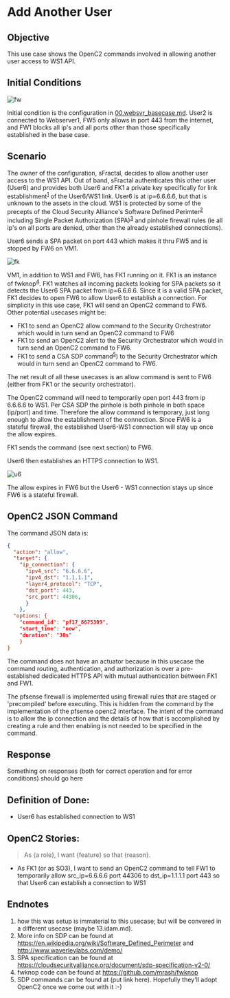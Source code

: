 # Add Another User

## Objective
This use case shows the OpenC2 commands involved in allowing another user access to WS1 API.

## Initial Conditions

![fw](https://raw.githubusercontent.com/oasis-tcs/openc2-lsc-usecases/master/sFractalConsulting/images/03.fw.png)

Initial condition is the configuration in [00.websvr_basecase.md](./00.websvr_basecase.md).
User2 is connected to Webserver1, FW5 only allows in port 443 from the internet, 
and FW1 blocks all ip's and all ports other than those specifically established in the base case.

## Scenario
The owner of the configuration, sFractal, decides to allow another user access to the WS1 API.
Out of band, sFractal authenticates this other user (User6)
and provides 
both User6 and FK1 a private key specifically for link 
establishment<sup>[1](#endnote1)</sup> of the User6/WS1 link.
User6 is at ip=6.6.6.6, but that is unknown to the assets in the cloud.
WS1 is protected by some of the precepts of the Cloud Security Alliance's 
Software Defined Perimter<sup>[2](#endnote2)</sup>
including Single Packet Authorization (SPA)<sup>[3](#endnote3)</sup>
and pinhole firewall rules (ie all ip's on all ports are denied, other than the already established
connections).

User6 sends a SPA packet on port 443 which makes it thru FW5 and is stopped by FW6 on VM1.

![fk](https://raw.githubusercontent.com/oasis-tcs/openc2-lsc-usecases/master/sFractalConsulting/images/06.fk.png)

VM1, in addition to WS1 and FW6, has FK1 running on it.
FK1 is an instance of fwknop<sup>[4](#endnote4)</sup>.
FK1 watches all incoming packets looking for SPA packets so it detects the User6 SPA packet
from ip=6.6.6.6.
Since it is a valid SPA packet, FK1 decides to open FW6 to allow User6 to establish a connection.
For simplicity in this use case, FK1 will send an OpenC2 command to FW6.
Other potential usecases might be:
 * FK1 to send an OpenC2 allow command to the Security Orchestrator which would in turn send an OpenC2 command to FW6
 * FK1 to send an OpenC2 alert to the Security Orchestrator which would in turn send an OpenC2 command to FW6.
 * FK1 to send a CSA SDP command<sup>[5](#endnote5)</sup>) to the Security Orchestrator which would in turn send an OpenC2 command to FW6.

The net result of all these usecases is an allow command is sent to FW6 (either from FK1 or the security orchestrator).

The OpenC2 command will need to temporarily open port 443 from ip 6.6.6.6 to WS1.
Per CSA SDP the pinhole is both pinhole in both space (ip/port) and time.
Therefore the allow command is temporary, just long enough
to allow the establishment of the connection.
Since FW6 is a stateful firewall, 
the established User6-WS1 connection 
will stay up once the allow expires.

FK1 sends the command (see next section) to FW6.

User6 then establishes an HTTPS connection to WS1.

![u6](https://raw.githubusercontent.com/oasis-tcs/openc2-lsc-usecases/master/sFractalConsulting/images/07.u6.png)

The allow expires in FW6 but the User6 - WS1 connection stays up since FW6 
is a stateful firewall.

## OpenC2 JSON Command
The command JSON data is:

```json
{
  "action": "allow",
  "target": {
    "ip_connection": {
      "ipv4_src": "6.6.6.6", 
      "ipv4_dst": "1.1.1.1", 
      "layer4_protocol": "TCP", 
      "dst_port": 443,
      "src_port": 44306,
      }
    },
  "options: {
    "command_id": "pf17_8675309",
    "start_time": "now",
    "duration": "30s"
    }
}
```

The command does not have an actuator because in this usecase the command routing, authentication, and authorization is over a pre-established dedicated HTTPS API with mutual authentication between FK1 and FW1.

The pfsense firewall is implemented using firewall rules that are staged or 'precompiled' before executing. This is hidden from the command by the implementation of the pfsense openc2 interface. The intent of the command is to allow the ip connection and the details of how that is accomplished by creating a rule and then enabling is not needed to be specified in the command.

## Response
Something on responses (both for correct operation and for error conditions) should go here


## Definition of Done:
  * User6 has established connection to WS1

## OpenC2 Stories:
> As {a role}, I want {feature} so that {reason}.
  * As FK1 (or as SO3), I want to send an OpenC2 command to tell FW1 to temporarily allow src_ip=6.6.6.6 port 44306 to dst_ip=1.1.1.1 port 443 so that User6 can establish a connection to WS1

## Endnotes
 1. <a name="endnote1">how</a> this was setup is immaterial to this usecase; but will be convered in a different usecase (maybe 13.idam.md).
 2. <a name="endnote2">More</a> info on SDP can be found at https://en.wikipedia.org/wiki/Software_Defined_Perimeter and http://www.waverleylabs.com/demo/
 3. <a name="endnote3">SPA</a> specification can be found at https://cloudsecurityalliance.org/document/sdp-specification-v2-0/
 4. <a name="endnote4">fwknop</a> code can be found at https://github.com/mrash/fwknop
 5. <a name="endnote5">SDP</a> commands can be found at (put link here). Hopefully they'll adopt OpenC2 once we come out with it :-)


